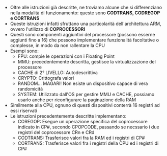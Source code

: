 * Oltre alle istruzioni già descritte, ne troviamo alcune che si differenziano nella modalità di funzionamento: queste sono __CODTRANS, CODREGOP e CORTRANS__ 
* Queste istruzioni infatti sfruttano una particolarità dell'architettura ARM, ovvero l'utilizzo di __COPROCESSORI__
* Questi sono componenti aggiuntivi del processore (possono esserne aggiunti fino a 16) che possono implementare funzionalità facoltative o complesse, in modo da non rallentare la CPU 
* Esempi sono:
	* FPU: compie le operazioni con i Floating Point
	* MMU: precedentemente descritta, gestisce la virtualizzazione del processore
	* CACHE di 2° LIVELLO: Autodescrittiva
	* CRYPTO: Crittografa valori
	* RANDOM... MAGARI! Non esiste un dispositivo capace di vera randomicità
	* SYSTEM: Utilizzato dall'OS per gestire MMU e CACHE, possiamo usarlo anche per riconfigurare la paginazione della RAM
* Similmente alla CPU, ognuno di questi dispositivi conterrà 16 registri ad essi riservati
* Le istruzioni precedentemente descritte implementano:
	* COREGOP: Esegue un operazione specifica del coprocessore indicato in CP#, secondo CPOPCODE, passando se necssario i due registri del coprocessore CRn e CRd
	* CODTRANS: Trasferisce valori fra la RAM ed i registri di CP#
	* CORTRANS: Trasferisce valori fra i registri della CPU ed i registri di CP#